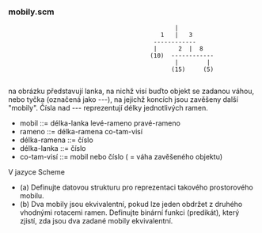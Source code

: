 ### mobily.scm
```
                                               | 
                                           1   |   3 
                                         ------------ 
                                         |      2  |  8 
                                        (10)  ------------
                                               |        |
                                              (15)     (5) 
 
```
na obrázku představují lanka, na nichž visí buďto objekt se zadanou váhou, nebo tyčka (označená jako ---),
na jejichž koncích jsou zavěšeny další "mobily". Čísla nad --- reprezentují délky jednotlivých ramen.

- mobil    ::= délka-lanka levé-rameno pravé-rameno
- rameno   ::= délka-ramena co-tam-visí
- délka-ramena  ::= číslo
- délka-lanka  ::= číslo 
- co-tam-visí   ::= mobil nebo číslo ( = váha zavěšeného objektu)

V jazyce Scheme
- (a) Definujte datovou strukturu pro reprezentaci takového prostorového mobilu.
- (b) Dva mobily jsou ekvivalentní, pokud lze jeden obdržet z druhého vhodnými rotacemi ramen.
Definujte binární funkci (predikát), který zjistí, zda jsou dva zadané mobily ekvivalentní.


